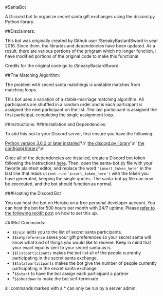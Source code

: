 #SantaBot

A Discord bot to organize secret santa gift exchanges using the discord.py Python library.

##Disclaimers:

This bot was originally created by Github user /SneakyBastardSword in year 2016. Since them, the libraries and dependencies have been updated. As a result, there are various portions of the program which no longer function. I have modified portions of the original code to make this functional.

Credits for the original code go to /SneakyBastardSword.

##The Matching Algorithm:

The problem with secret santa matchings is unstable matches from matching loops.

This bot uses a variation of a stable-marriage matching algorithm. All participants are shuffled in a random order and is each participant is assigned the next participant on the list. The last participant is assigned the first participat, completing the single assignment loop.

##Instructions: 
###Installation and Dependencies:

To add this bot to your Discord server, first ensure you have the following:

[Python version 3.6.0 or later installed](https://www.python.org/downloads/)'\n'
[the discord.py library](https://github.com/Rapptz/discord.py)'\n'
[the configobj library](http://www.voidspace.org.uk/python/configobj.html#installing)'\n'

Once all of the dependencies are installed, create a Discord bot token following the instructions [here](https://github.com/reactiflux/discord-irc/wiki/Creating-a-discord-bot-&-getting-a-token). Then, open the santa-bot.py file with your favorite plaintext editor, and replace the word `'insert_token_here'` in the last line that reads `client.run('insert_token_here')` with the token you have generated, keeping the single quotes. The santa-bot.py file can now be excecuted, and the bot should function as normal.

###Hosting the Discord Bot

You can host the bot on Heroku on a free personal developer account. You can host the bot for 500 hours per month with 24/7 uptime. Please [refer to the following reddit post](https://www.reddit.com/r/discordapp/comments/6qqtup/guide_creating_and_hosting_a_discord_bot_for_free/) on how to set this up.

###Bot Commands:

- `$$join` adds you to the list of secret santa participants.
- `$$setpreference` saves your gift preferences so your secret santa will know what kind of things you would like to receive. Keep in mind that your exact input is sent to your secret santa as is. 
- `$$listparticipants` makes the bot list all of the people currently participating in the secret santa exchange.
- `$$totalparticipants` makes the bot give the number of people currently participating in the secret santa exchange
- *`$$start` to have the bot assign each participant a partner
- *`$$shutdown` to make the bot self-terminate

all commands marked with a * can only be run by a server admin.
